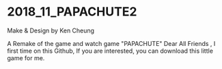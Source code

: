 # 2018_11_PAPACHUTE2
Make & Design by Ken Cheung

A Remake of the game and watch game "PAPACHUTE"
Dear All Friends , I first time on this Github, 
If you are interested, you can download this little game for me.
